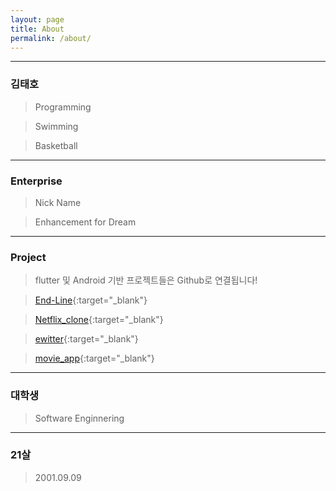 ```yaml
---
layout: page
title: About
permalink: /about/
---
```


---

### 김태호

> Programming

> Swimming

> Basketball

---

### Enterprise

> Nick Name

> Enhancement for Dream

---

### Project

> flutter 및 Android 기반 프로젝트들은 Github로 연결됩니다!

> [End-Line](https://github.com/Enterprise09/EndLine/blob/master/README.md){:target="\_blank"}

> [Netflix_clone](https://github.com/Enterprise09/Flutter_Study/tree/main/netflix_clone_project){:target="\_blank"}

> [ewitter](https://enterprise09.github.io/ewitter/){:target="\_blank"}

> [movie_app](https://enterprise09.github.io/movie_app/){:target="\_blank"}

---

### 대학생

> Software Enginnering

---

### 21살

> 2001.09.09

<!--
This is the base Jekyll theme. You can find out more info about customizing your Jekyll theme, as well as basic Jekyll usage documentation at [jekyllrb.com](https://jekyllrb.com/)

You can find the source code for Minima at GitHub:
[jekyll][jekyll-organization] /
[minima](https://github.com/jekyll/minima)

You can find the source code for Jekyll at GitHub:
[jekyll][jekyll-organization] /
[jekyll](https://github.com/jekyll/jekyll)


[jekyll-organization]: https://github.com/jekyll -->
